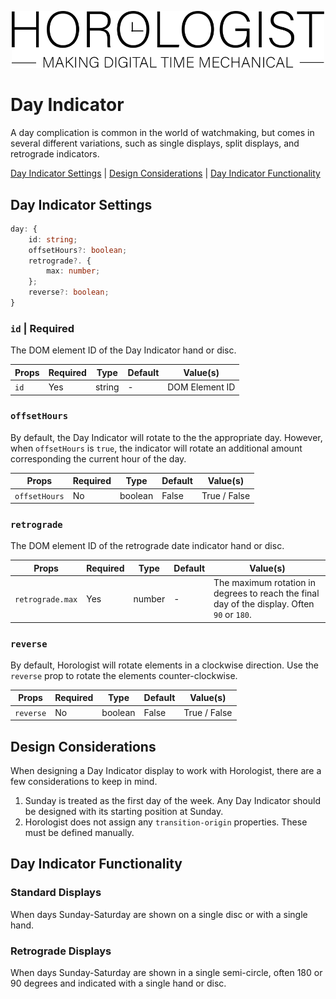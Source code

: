 <p align="center">
  <img src="/assets/logo-horologist.svg" alt="Horologist Logo - Making digital time mechanical" width="500" />
</p>

# Day Indicator

A day complication is common in the world of watchmaking, but comes in several different variations,
such as single displays, split displays, and retrograde indicators.

[Day Indicator Settings](#day-indicator-settings) | [Design Considerations](#design-considerations)
| [Day Indicator Functionality](#day-indicator-functionality)

## Day Indicator Settings

```ts
day: {
    id: string;
    offsetHours?: boolean;
    retrograde?. {
        max: number;
    };
    reverse?: boolean;
}
```

### `id` | Required

The DOM element ID of the Day Indicator hand or disc.

| Props | Required | Type   | Default | Value(s)       |
| ----- | -------- | ------ | ------- | -------------- |
| `id`  | Yes      | string | -       | DOM Element ID |

### `offsetHours`

By default, the Day Indicator will rotate to the the appropriate day. However, when `offsetHours` is
`true`, the indicator will rotate an additional amount corresponding the current hour of the day.

| Props         | Required | Type    | Default | Value(s)     |
| ------------- | -------- | ------- | ------- | ------------ |
| `offsetHours` | No       | boolean | False   | True / False |

### `retrograde`

The DOM element ID of the retrograde date indicator hand or disc.

| Props            | Required | Type   | Default | Value(s)                                                                                    |
| ---------------- | -------- | ------ | ------- | ------------------------------------------------------------------------------------------- |
| `retrograde.max` | Yes      | number | -       | The maximum rotation in degrees to reach the final day of the display. Often `90` or `180`. |

### `reverse`

By default, Horologist will rotate elements in a clockwise direction. Use the `reverse` prop to
rotate the elements counter-clockwise.

| Props     | Required | Type    | Default | Value(s)     |
| --------- | -------- | ------- | ------- | ------------ |
| `reverse` | No       | boolean | False   | True / False |

## Design Considerations

When designing a Day Indicator display to work with Horologist, there are a few considerations to
keep in mind.

1. Sunday is treated as the first day of the week. Any Day Indicator should be designed with its
   starting position at Sunday.
2. Horologist does not assign any `transition-origin` properties. These must be defined manually.

## Day Indicator Functionality

### Standard Displays

When days Sunday-Saturday are shown on a single disc or with a single hand.

### Retrograde Displays

When days Sunday-Saturday are shown in a single semi-circle, often 180 or 90 degrees and indicated
with a single hand or disc.
